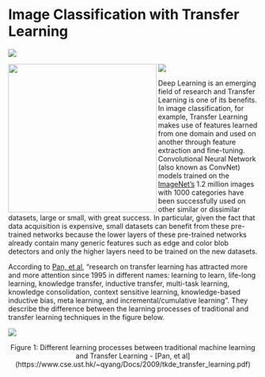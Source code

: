 # Image Classification with Transfer Learning

![](https://github.com/hbhasin/Image-Recognition-with-Deep-Learning/blob/master/images/splash.JPG)

<a href="url"><img src="https://github.com/hbhasin/Image-Recognition-with-Deep-Learning/blob/master/images/opt1.gif" align="left" height="300" width="300" ></a>

![](https://github.com/hbhasin/Image-Recognition-with-Deep-Learning/blob/master/images/opt2.gif)

Deep Learning is an emerging field of research and Transfer Learning is one of its benefits. In image classification, for example, Transfer Learning makes use of features learned from one domain and used on another through feature extraction and fine-tuning. Convolutional Neural Network (also known as ConvNet) models trained on the [ImageNet’s](http://www.image-net.org/) 1.2 million images with 1000 categories have been successfully used on other similar or dissimilar datasets, large or small, with great success. In particular, given the fact that data acquisition is expensive, small datasets can benefit from these pre-trained networks because the lower layers of these pre-trained networks already contain many generic features such as edge and color blob detectors and only the higher layers need to be trained on the new datasets.

According to [Pan, et al](https://www.cse.ust.hk/~qyang/Docs/2009/tkde_transfer_learning.pdf), “research on transfer learning has attracted more and more attention since 1995 in different names: learning to learn, life-long learning, knowledge transfer, inductive transfer, multi-task learning, knowledge consolidation, context sensitive learning, knowledge-based inductive bias, meta learning, and incremental/cumulative learning”. They describe the difference between the learning processes of traditional and transfer learning techniques in the figure below.


![](https://github.com/hbhasin/Image-Recognition-with-Deep-Learning/blob/master/images/Figure%201.png)
<p align="center">
Figure 1: Different learning processes between traditional machine learning and Transfer Learning - [Pan, et al](https://www.cse.ust.hk/~qyang/Docs/2009/tkde_transfer_learning.pdf)
</p>
